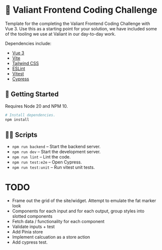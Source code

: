# 🦁 Valiant Frontend Coding Challenge

Template for the completing the Valiant Frontend Coding Challenge with Vue 3. Use this as a starting point for your solution, we have included some of the tooling we use at Valiant in our day-to-day work.

Dependencies include:
- [Vue 3](https://vuejs.org/guide/introduction)
- [Vite](https://vitejs.dev/)
- [Tailwind CSS](https://tailwindcss.com/)
- [ESLint](https://eslint.org/)
- [Vitest](https://vitest.dev/)
- [Cypress](https://www.cypress.io/)

## 🚀 Getting Started

Requires Node 20 and NPM 10.

```bash
# Install dependencies.
npm install
```

## 🏃‍♀️ Scripts
- `npm run backend` – Start the backend server.
- `npm run dev` – Start the development server.
- `npm run lint` – Lint the code.
- `npm run test:e2e` – Open Cypress.
- `npm run test:unit` – Run vitest unit tests.


# TODO

- Frame out the grid of the site/widget.  Attempt to emulate the fat marker look
- Components for each input and for each output, group styles into slotted components
- Fetch data / functionality for each component
- Validate inputs + test
- Add Pinia store
- Implement calcuation as a store action
- Add cypress test.